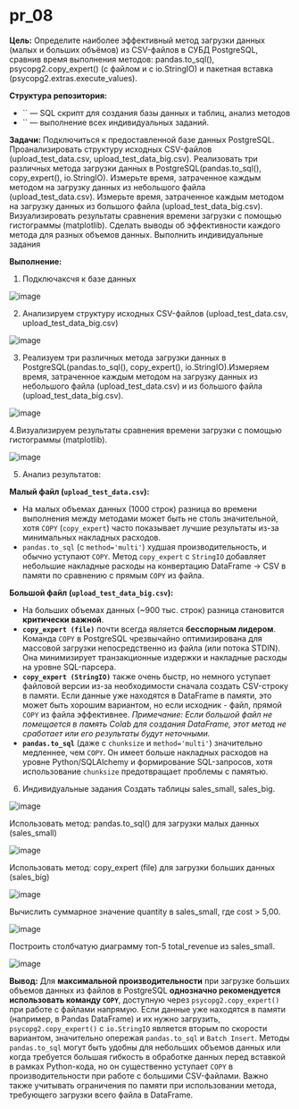 # pr_08
**Цель:**
Определите наиболее эффективный метод загрузки данных (малых и больших объёмов) из CSV-файлов в СУБД PostgreSQL, сравнив время выполнения методов: pandas.to_sql(), psycopg2.copy_expert() (с файлом и с io.StringIO) и пакетная вставка (psycopg2.extras.execute_values).

**Структура репозитория:**
- `` — SQL скрипт для создания базы данных и таблиц, анализ методов
- `` —  выполнение всех индивидуальных заданий.


**Задачи:**
Подключиться к предоставленной базе данных PostgreSQL.
Проанализировать структуру исходных CSV-файлов (upload_test_data.csv, upload_test_data_big.csv).
Реализовать три различных метода загрузки данных в PostgreSQL(pandas.to_sql(), copy_expert(), io.StringIO).
Измерьте время, затраченное каждым методом на загрузку данных из небольшого файла (upload_test_data.csv).
Измерьте время, затраченное каждым методом на загрузку данных из большого файла (upload_test_data_big.csv).
Визуализировать результаты сравнения времени загрузки с помощью гистограммы (matplotlib).
Сделать выводы об эффективности каждого метода для разных объемов данных.
Выполнить индивидуальные задания

**Выполнение:**
1. Подключаксчя к базе данных

![image](https://github.com/user-attachments/assets/71af8924-9c51-4f66-9496-8c7ce6c14e72)

2. Анализируем структуру исходных CSV-файлов (upload_test_data.csv, upload_test_data_big.csv)

![image](https://github.com/user-attachments/assets/ff0860d2-ac6f-485d-87bb-c11098ff190c)

3. Реализуем три различных метода загрузки данных в PostgreSQL(pandas.to_sql(), copy_expert(), io.StringIO).Измеряем время, затраченное каждым методом на загрузку данных из небольшого файла (upload_test_data.csv) и из большого файла (upload_test_data_big.csv).

![image](https://github.com/user-attachments/assets/e8202a42-13f0-434a-8892-2a555a686ba4)

4.Визуализируем результаты сравнения времени загрузки с помощью гистограммы (matplotlib).

![image](https://github.com/user-attachments/assets/a89f1538-efe3-453e-b341-51ee81c42bf7)

5. Анализ результатов:

**Малый файл (`upload_test_data.csv`):**
*   На малых объемах данных (1000 строк) разница во времени выполнения между методами может быть не столь значительной, хотя `COPY` (`copy_expert`) часто показывает лучшие результаты из-за минимальных накладных расходов.
*   `pandas.to_sql` (с `method='multi'`) худшая производительность, и обычно уступают `COPY`. Метод `copy_expert` с `StringIO` добавляет небольшие накладные расходы на конвертацию DataFrame -> CSV в памяти по сравнению с прямым `COPY` из файла.

**Большой файл (`upload_test_data_big.csv`):**
*   На больших объемах данных (~900 тыс. строк) разница становится **критически важной**.
*   **`copy_expert (file)`** почти всегда является **бесспорным лидером**. Команда `COPY` в PostgreSQL чрезвычайно оптимизирована для массовой загрузки непосредственно из файла (или потока STDIN). Она минимизирует транзакционные издержки и накладные расходы на уровне SQL-парсера.
*   **`copy_expert (StringIO)`** также очень быстр, но немного уступает файловой версии из-за необходимости сначала создать CSV-строку в памяти. Если данные уже находятся в DataFrame в памяти, это может быть хорошим вариантом, но если исходник - файл, прямой `COPY` из файла эффективнее. *Примечание: Если большой файл не помещается в память Colab для создания DataFrame, этот метод не сработает или его результаты будут неточными.*
*   **`pandas.to_sql`** (даже с `chunksize` и `method='multi'`) значительно медленнее, чем `COPY`. Он имеет больше накладных расходов на уровне Python/SQLAlchemy и формирование SQL-запросов, хотя использование `chunksize` предотвращает проблемы с памятью.

6. Индивидуальные задания
Создать таблицы sales_small, sales_big.

![image](https://github.com/user-attachments/assets/66e49fed-224b-4f29-82d8-61020140c063)

Использовать метод: pandas.to_sql() для загрузки малых данных (sales_small)

![image](https://github.com/user-attachments/assets/f9964519-e082-43bb-b38d-4d39842c9602)

Использовать метод: copy_expert (file) для загрузки больших данных (sales_big)

![image](https://github.com/user-attachments/assets/bb2a69a2-8a99-48b8-9a68-4597ab1460f8)

Вычислить суммарное значение quantity в sales_small, где cost > 5,00.

![image](https://github.com/user-attachments/assets/ed4c592c-a5f6-4941-8977-56df3b88821c)

Построить столбчатую диаграмму топ-5 total_revenue из sales_small.

![image](https://github.com/user-attachments/assets/e9e771aa-f024-4c50-94f7-74000c7e2e2b)


**Вывод:**
Для **максимальной производительности** при загрузке больших объемов данных из файлов в PostgreSQL **однозначно рекомендуется использовать команду `COPY`**, доступную через `psycopg2.copy_expert()` при работе с файлами напрямую.
Если данные уже находятся в памяти (например, в Pandas DataFrame) и их нужно загрузить, `psycopg2.copy_expert()` с `io.StringIO` является вторым по скорости вариантом, значительно опережая `pandas.to_sql` и `Batch Insert`.
 Методы `pandas.to_sql` могут быть удобны для небольших объемов данных или когда требуется большая гибкость в обработке данных перед вставкой в рамках Python-кода, но он существенно уступает `COPY` в производительности при работе с большими CSV-файлами. Важно также учитывать ограничения по памяти при использовании метода, требующего загрузки всего файла в DataFrame.



